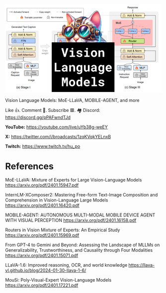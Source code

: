 ![](thumbnails/03.02.2024.png)

Vision Language Models: MoE-LLaVA, MOBILE-AGENT, and more

Like 👍. Comment 💬. Subscribe 🟥.
🏘 Discord: https://discord.gg/pPAFwndTJd

**YouTube:** https://youtube.com/live/uYb38g-weEY

**X:** https://twitter.com/i/broadcasts/1zqKVqkYELnxB

**Twitch:** https://www.twitch.tv/hu_po


# References

MoE-LLaVA: Mixture of Experts for Large Vision-Language Models
https://arxiv.org/pdf/2401.15947.pdf

InternLM-XComposer2: Mastering Free-form Text-Image Composition and Comprehension in Vision-Language Large Models
https://arxiv.org/pdf/2401.16420.pdf

MOBILE-AGENT: AUTONOMOUS MULTI-MODAL MOBILE DEVICE AGENT WITH VISUAL PERCEPTION
https://arxiv.org/pdf/2401.16158.pdf

Routers in Vision Mixture of Experts: An Empirical Study
https://arxiv.org/pdf/2401.15969.pdf

From GPT-4 to Gemini and Beyond: Assessing the Landscape of MLLMs on Generalizability, Trustworthiness, and Causality through Four Modalities
https://arxiv.org/pdf/2401.15071.pdf

LLaVA-1.6: Improved reasoning, OCR, and world knowledge
https://llava-vl.github.io/blog/2024-01-30-llava-1-6/

MouSi: Poly-Visual-Expert Vision-Language Models
https://arxiv.org/pdf/2401.17221.pdf